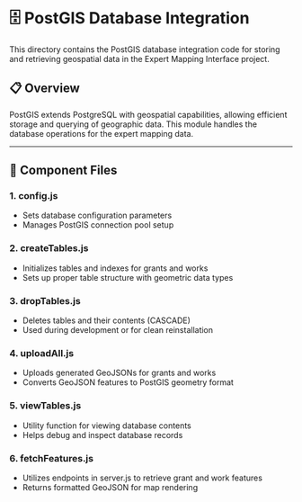 # 🗄️ PostGIS Database Integration

This directory contains the PostGIS database integration code for storing and retrieving geospatial data in the Expert Mapping Interface project.

## 📋 Overview

PostGIS extends PostgreSQL with geospatial capabilities, allowing efficient storage and querying of geographic data. This module handles the database operations for the expert mapping data.

---

## 📁 Component Files

### 1.  config.js
- Sets database configuration parameters
- Manages PostGIS connection pool setup

### 2.  createTables.js
- Initializes tables and indexes for grants and works
- Sets up proper table structure with geometric data types

### 3.  dropTables.js
- Deletes tables and their contents (CASCADE)
- Used during development or for clean reinstallation

### 4.  uploadAll.js
- Uploads generated GeoJSONs for grants and works
- Converts GeoJSON features to PostGIS geometry format

### 5.  viewTables.js
- Utility function for viewing database contents
- Helps debug and inspect database records

### 6.  fetchFeatures.js
- Utilizes endpoints in server.js to retrieve grant and work features
- Returns formatted GeoJSON for map rendering
